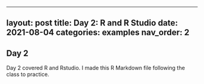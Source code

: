 
---
layout: post
title:  Day 2: R and R Studio 
date:   2021-08-04
categories: examples
nav_order: 2
---



## Day 2 

Day 2 covered R and Rstudio. I made this R Markdown file following the class to practice. 
